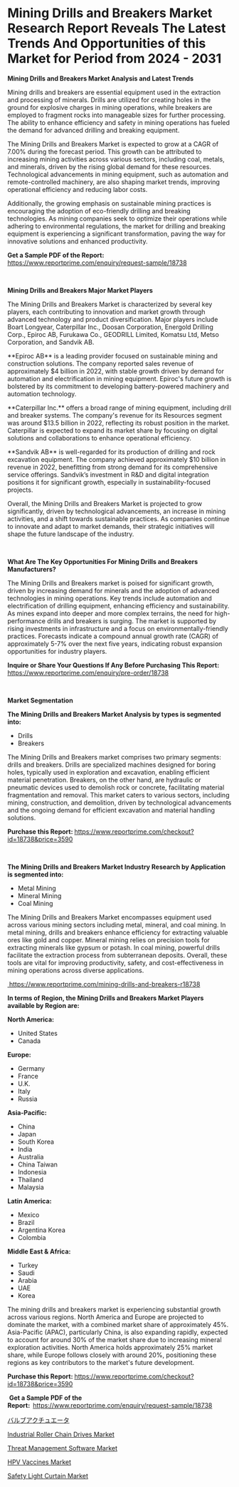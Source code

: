 <p><h1>Mining Drills and Breakers Market Research Report Reveals The Latest Trends And Opportunities of this Market for Period from 2024 - 2031</h1></p><p><strong>Mining Drills and Breakers Market Analysis and Latest Trends</strong></p>
<p><p>Mining drills and breakers are essential equipment used in the extraction and processing of minerals. Drills are utilized for creating holes in the ground for explosive charges in mining operations, while breakers are employed to fragment rocks into manageable sizes for further processing. The ability to enhance efficiency and safety in mining operations has fueled the demand for advanced drilling and breaking equipment.</p><p>The Mining Drills and Breakers Market is expected to grow at a CAGR of 7.00% during the forecast period. This growth can be attributed to increasing mining activities across various sectors, including coal, metals, and minerals, driven by the rising global demand for these resources. Technological advancements in mining equipment, such as automation and remote-controlled machinery, are also shaping market trends, improving operational efficiency and reducing labor costs.</p><p>Additionally, the growing emphasis on sustainable mining practices is encouraging the adoption of eco-friendly drilling and breaking technologies. As mining companies seek to optimize their operations while adhering to environmental regulations, the market for drilling and breaking equipment is experiencing a significant transformation, paving the way for innovative solutions and enhanced productivity.</p></p>
<p><strong>Get a Sample PDF of the Report:&nbsp;</strong> <a href="https://www.reportprime.com/enquiry/request-sample/18738?utm_campaign=123&utm_medium=2&utm_source=Github&utm_content=ia&utm_term=22112024&utm_id=mining-drills-and-breakers">https://www.reportprime.com/enquiry/request-sample/18738</a></p>
<p>&nbsp;</p>
<p><strong>Mining Drills and Breakers Major Market Players</strong></p>
<p><p>The Mining Drills and Breakers Market is characterized by several key players, each contributing to innovation and market growth through advanced technology and product diversification. Major players include Boart Longyear, Caterpillar Inc., Doosan Corporation, Energold Drilling Corp., Epiroc AB, Furukawa Co., GEODRILL Limited, Komatsu Ltd, Metso Corporation, and Sandvik AB.</p><p>**Epiroc AB** is a leading provider focused on sustainable mining and construction solutions. The company reported sales revenue of approximately $4 billion in 2022, with stable growth driven by demand for automation and electrification in mining equipment. Epiroc's future growth is bolstered by its commitment to developing battery-powered machinery and automation technology.</p><p>**Caterpillar Inc.** offers a broad range of mining equipment, including drill and breaker systems. The company's revenue for its Resources segment was around $13.5 billion in 2022, reflecting its robust position in the market. Caterpillar is expected to expand its market share by focusing on digital solutions and collaborations to enhance operational efficiency.</p><p>**Sandvik AB** is well-regarded for its production of drilling and rock excavation equipment. The company achieved approximately $10 billion in revenue in 2022, benefitting from strong demand for its comprehensive service offerings. Sandvik’s investment in R&D and digital integration positions it for significant growth, especially in sustainability-focused projects.</p><p>Overall, the Mining Drills and Breakers Market is projected to grow significantly, driven by technological advancements, an increase in mining activities, and a shift towards sustainable practices. As companies continue to innovate and adapt to market demands, their strategic initiatives will shape the future landscape of the industry.</p></p>
<p>&nbsp;</p>
<p><strong>What Are The Key Opportunities For Mining Drills and Breakers Manufacturers?</strong></p>
<p><p>The Mining Drills and Breakers market is poised for significant growth, driven by increasing demand for minerals and the adoption of advanced technologies in mining operations. Key trends include automation and electrification of drilling equipment, enhancing efficiency and sustainability. As mines expand into deeper and more complex terrains, the need for high-performance drills and breakers is surging. The market is supported by rising investments in infrastructure and a focus on environmentally-friendly practices. Forecasts indicate a compound annual growth rate (CAGR) of approximately 5-7% over the next five years, indicating robust expansion opportunities for industry players.</p></p>
<p><strong>Inquire or Share Your Questions If Any Before Purchasing This Report:</strong> <a href="https://www.reportprime.com/enquiry/pre-order/18738?utm_campaign=123&utm_medium=2&utm_source=Github&utm_content=ia&utm_term=22112024&utm_id=mining-drills-and-breakers">https://www.reportprime.com/enquiry/pre-order/18738</a></p>
<p>&nbsp;</p>
<p><strong>Market Segmentation</strong></p>
<p><strong>The Mining Drills and Breakers Market Analysis by types is segmented into:</strong></p>
<p><ul><li>Drills</li><li>Breakers</li></ul></p>
<p><p>The Mining Drills and Breakers market comprises two primary segments: drills and breakers. Drills are specialized machines designed for boring holes, typically used in exploration and excavation, enabling efficient material penetration. Breakers, on the other hand, are hydraulic or pneumatic devices used to demolish rock or concrete, facilitating material fragmentation and removal. This market caters to various sectors, including mining, construction, and demolition, driven by technological advancements and the ongoing demand for efficient excavation and material handling solutions.</p></p>
<p><strong>Purchase this Report:&nbsp;</strong><a href="https://www.reportprime.com/checkout?id=18738&price=3590&utm_campaign=123&utm_medium=2&utm_source=Github&utm_content=ia&utm_term=22112024&utm_id=mining-drills-and-breakers">https://www.reportprime.com/checkout?id=18738&price=3590</a></p>
<p>&nbsp;</p>
<p><strong>The Mining Drills and Breakers Market Industry Research by Application is segmented into:</strong></p>
<p><ul><li>Metal Mining</li><li>Mineral Mining</li><li>Coal Mining</li></ul></p>
<p><p>The Mining Drills and Breakers Market encompasses equipment used across various mining sectors including metal, mineral, and coal mining. In metal mining, drills and breakers enhance efficiency for extracting valuable ores like gold and copper. Mineral mining relies on precision tools for extracting minerals like gypsum or potash. In coal mining, powerful drills facilitate the extraction process from subterranean deposits. Overall, these tools are vital for improving productivity, safety, and cost-effectiveness in mining operations across diverse applications.</p></p>
<p><a href="https://www.reportprime.com/mining-drills-and-breakers-r18738?utm_campaign=123&utm_medium=2&utm_source=Github&utm_content=ia&utm_term=22112024&utm_id=mining-drills-and-breakers">&nbsp;https://www.reportprime.com/mining-drills-and-breakers-r18738</a></p>
<p><strong>In terms of Region, the Mining Drills and Breakers Market Players available by Region are:</strong></p>
<p>
    <p> <strong> North America: </strong>
        <ul>
            <li>United States</li>
            <li>Canada</li>
        </ul>
        </p> 
    <p> <strong> Europe: </strong>
        <ul>
            <li>Germany</li>
            <li>France</li>
            <li>U.K.</li>
            <li>Italy</li>
            <li>Russia</li>
        </ul>
        </p> 
    <p> <strong> Asia-Pacific: </strong>
        <ul>
            <li>China</li>
            <li>Japan</li>
            <li>South Korea</li>
            <li>India</li>
            <li>Australia</li>
            <li>China Taiwan</li>
            <li>Indonesia</li>
            <li>Thailand</li>
            <li>Malaysia</li>
        </ul>
        </p> 
    <p> <strong> Latin America: </strong>
        <ul>
            <li>Mexico</li>
            <li>Brazil</li>
            <li>Argentina Korea</li>
            <li>Colombia</li>
        </ul>
        </p> 
    <p> <strong> Middle East & Africa: </strong>
        <ul>
            <li>Turkey</li>
            <li>Saudi</li>
            <li>Arabia</li>
            <li>UAE</li>
            <li>Korea</li>
        </ul>
    </p>
    </p>
<p><p>The mining drills and breakers market is experiencing substantial growth across various regions. North America and Europe are projected to dominate the market, with a combined market share of approximately 45%. Asia-Pacific (APAC), particularly China, is also expanding rapidly, expected to account for around 30% of the market share due to increasing mineral exploration activities. North America holds approximately 25% market share, while Europe follows closely with around 20%, positioning these regions as key contributors to the market's future development.</p></p>
<p><strong>Purchase this Report: </strong><a href="https://www.reportprime.com/checkout?id=18738&price=3590&utm_campaign=123&utm_medium=2&utm_source=Github&utm_content=ia&utm_term=22112024&utm_id=mining-drills-and-breakers">https://www.reportprime.com/checkout?id=18738&price=3590</a></p>
<p>&nbsp;<strong>Get a Sample PDF of the Report:&nbsp;&nbsp;</strong><a href="https://www.reportprime.com/enquiry/request-sample/18738?utm_campaign=123&utm_medium=2&utm_source=Github&utm_content=ia&utm_term=22112024&utm_id=mining-drills-and-breakers">https://www.reportprime.com/enquiry/request-sample/18738</a></p>
<p><strong></strong></p>
<p><p><a href="https://github.com/mohamedbakry57/Market-Research-Report-List-6/blob/main/245266224819.md?utm_campaign=123&utm_medium=2&utm_source=Github&utm_content=ia&utm_term=22112024&utm_id=mining-drills-and-breakers">バルブアクチュエータ</a></p><p><a href="https://github.com/luckyshygirl/Market-Research-Report-List-6/blob/main/industrial-roller-chain-drives-market.md?utm_campaign=123&utm_medium=2&utm_source=Github&utm_content=ia&utm_term=22112024&utm_id=mining-drills-and-breakers">Industrial Roller Chain Drives Market</a></p><p><a href="https://www.linkedin.com/pulse/amacro-overview-forecast-cagr-132-threat-management-software-ymzfe?utm_campaign=123&utm_medium=2&utm_source=Github&utm_content=ia&utm_term=22112024&utm_id=mining-drills-and-breakers">Threat Management Software Market</a></p><p><a href="https://issuu.com/reportprime-2/docs/hpv-vaccines-market-size-2030.pptx_8e1a27378ebae5?utm_campaign=123&utm_medium=2&utm_source=Github&utm_content=ia&utm_term=22112024&utm_id=mining-drills-and-breakers">HPV Vaccines Market</a></p><p><a href="https://github.com/vimar16th/Market-Research-Report-List-6/blob/main/safety-light-curtain-market.md?utm_campaign=123&utm_medium=2&utm_source=Github&utm_content=ia&utm_term=22112024&utm_id=mining-drills-and-breakers">Safety Light Curtain Market</a></p></p>
